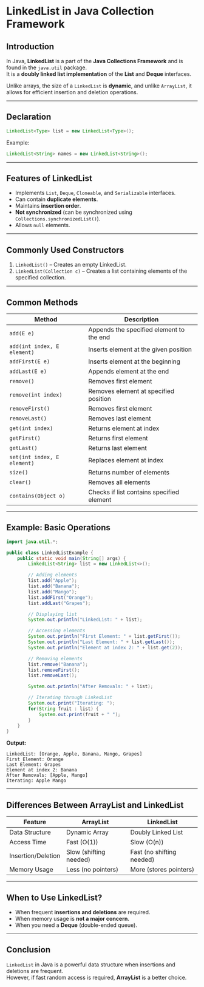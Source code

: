 # LinkedList in Java Collection Framework

## Introduction
In Java, **LinkedList** is a part of the **Java Collections Framework** and is found in the `java.util` package.  
It is a **doubly linked list implementation** of the **List** and **Deque** interfaces.

Unlike arrays, the size of a `LinkedList` is **dynamic**, and unlike `ArrayList`, it allows for efficient insertion and deletion operations.

---

## Declaration

```java
LinkedList<Type> list = new LinkedList<Type>();
```

Example:
```java
LinkedList<String> names = new LinkedList<String>();
```

---

## Features of LinkedList
- Implements `List`, `Deque`, `Cloneable`, and `Serializable` interfaces.
- Can contain **duplicate elements**.
- Maintains **insertion order**.
- **Not synchronized** (can be synchronized using `Collections.synchronizedList()`).
- Allows `null` elements.

---

## Commonly Used Constructors
1. `LinkedList()` – Creates an empty LinkedList.
2. `LinkedList(Collection c)` – Creates a list containing elements of the specified collection.

---

## Common Methods

| Method | Description |
|--------|-------------|
| `add(E e)` | Appends the specified element to the end |
| `add(int index, E element)` | Inserts element at the given position |
| `addFirst(E e)` | Inserts element at the beginning |
| `addLast(E e)` | Appends element at the end |
| `remove()` | Removes first element |
| `remove(int index)` | Removes element at specified position |
| `removeFirst()` | Removes first element |
| `removeLast()` | Removes last element |
| `get(int index)` | Returns element at index |
| `getFirst()` | Returns first element |
| `getLast()` | Returns last element |
| `set(int index, E element)` | Replaces element at index |
| `size()` | Returns number of elements |
| `clear()` | Removes all elements |
| `contains(Object o)` | Checks if list contains specified element |

---

## Example: Basic Operations

```java
import java.util.*;

public class LinkedListExample {
    public static void main(String[] args) {
        LinkedList<String> list = new LinkedList<>();

        // Adding elements
        list.add("Apple");
        list.add("Banana");
        list.add("Mango");
        list.addFirst("Orange");
        list.addLast("Grapes");

        // Displaying list
        System.out.println("LinkedList: " + list);

        // Accessing elements
        System.out.println("First Element: " + list.getFirst());
        System.out.println("Last Element: " + list.getLast());
        System.out.println("Element at index 2: " + list.get(2));

        // Removing elements
        list.remove("Banana");
        list.removeFirst();
        list.removeLast();

        System.out.println("After Removals: " + list);

        // Iterating through LinkedList
        System.out.print("Iterating: ");
        for(String fruit : list) {
            System.out.print(fruit + " ");
        }
    }
}
```

**Output:**
```
LinkedList: [Orange, Apple, Banana, Mango, Grapes]
First Element: Orange
Last Element: Grapes
Element at index 2: Banana
After Removals: [Apple, Mango]
Iterating: Apple Mango
```

---

## Differences Between ArrayList and LinkedList

| Feature | ArrayList | LinkedList |
|---------|-----------|------------|
| Data Structure | Dynamic Array | Doubly Linked List |
| Access Time | Fast (O(1)) | Slow (O(n)) |
| Insertion/Deletion | Slow (shifting needed) | Fast (no shifting needed) |
| Memory Usage | Less (no pointers) | More (stores pointers) |

---

## When to Use LinkedList?
- When frequent **insertions and deletions** are required.
- When memory usage is **not a major concern**.
- When you need a **Deque** (double-ended queue).

---

## Conclusion
`LinkedList` in Java is a powerful data structure when insertions and deletions are frequent.  
However, if fast random access is required, **ArrayList** is a better choice.
